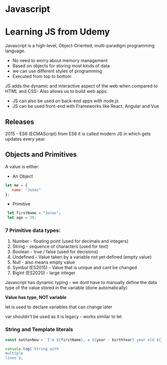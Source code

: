 # Javascript
# Learning JS from Udemy

 Javascript is a high-level, Object-Oriented, multi-paradigm programming language.

 - No need to worry about memory management
 - Based on objects for storing most kinds of data
 - we can use different styles of programming
 - Executed from top to bottom
  
 JS adds the dynamic and interactive aspect of the web when compared to HTML and CSS- Also allows us to build web apps.

 - JS can also be used on back-end apps with node.js
 - JS can be used front-end with Frameworks like React, Angular and Vue

## Releases

 2015 - ES6 (ECMAScript) from ES6 it is called modern JS in which gets updates every year

## Objects and Primitives
 
 A value is either:
 - An Object 
 ```js
 let me = {
    name: "Jonas"
 };
 ```
 - Primitive
 ```js
  let firstName = "Jonas";
  let age = 30;
  ```
 
 ### 7 Primitive data types:
 
 1. Number - floating point (used for decimals and integers)
 2. String - sequence of characters (used for text)
 3. Boolean - true / false (used for decisions)
 4. Undefined - Value taken by a variable not yet defined (empty value)
 5. Null - also means empty value
 6. Symbol (ES2015) - Value that is unique and cant be changed
 7. BigInt (ES2020) - large integer 

 Javascript has dynamic typing - we dont have to manually define the data type of the value stored in the variable (done automatically) 
 
 **Value has type, NOT variable**

 let is used to declare variables that can change later

 var shouldn't be used as it is legacy - works similar to let

 ### String and Template literals

 ```js
 const nathanNew = `I'm ${firstName}, a ${year - birthYear} year old ${job}!`;
 
 console.log(`String with
multiple
lines`);
 ```

